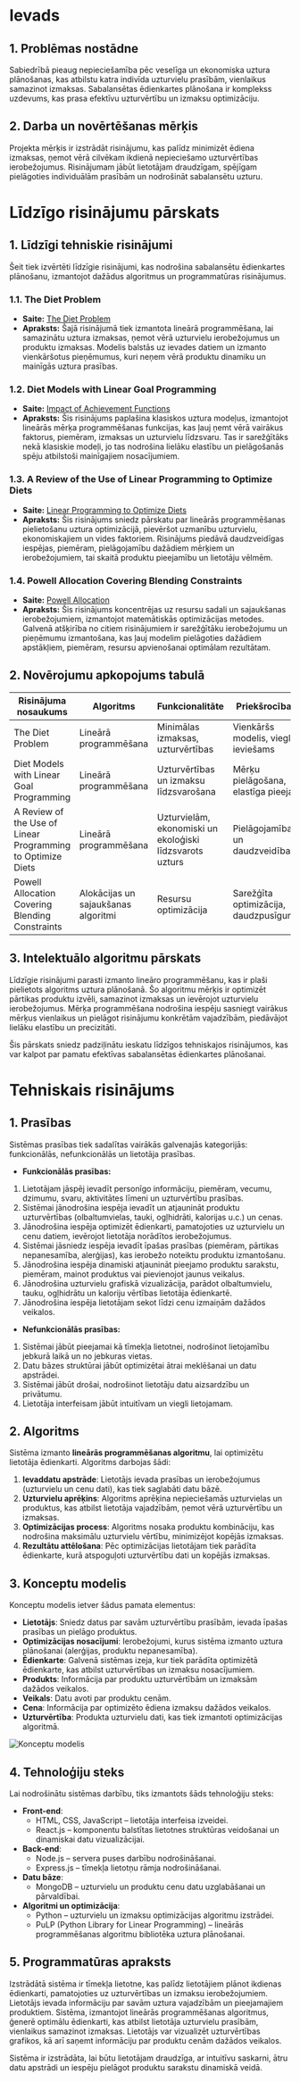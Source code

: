 # Ievads

## 1. Problēmas nostādne
Sabiedrībā pieaug nepieciešamība pēc veselīga un ekonomiska uztura plānošanas, kas atbilstu katra indivīda uzturvielu prasībām, vienlaikus samazinot izmaksas. Sabalansētas ēdienkartes plānošana ir komplekss uzdevums, kas prasa efektīvu uzturvērtību un izmaksu optimizāciju.

## 2. Darba un novērtēšanas mērķis
Projekta mērķis ir izstrādāt risinājumu, kas palīdz minimizēt ēdiena izmaksas, ņemot vērā cilvēkam ikdienā nepieciešamo uzturvērtības ierobežojumus. Risinājumam jābūt lietotājam draudzīgam, spējīgam pielāgoties individuālām prasībām un nodrošināt sabalansētu uzturu.

# Līdzīgo risinājumu pārskats

## 1. Līdzīgi tehniskie risinājumi

Šeit tiek izvērtēti līdzīgie risinājumi, kas nodrošina sabalansētu ēdienkartes plānošanu, izmantojot dažādus algoritmus un programmatūras risinājumus.

### 1.1. The Diet Problem
- **Saite:** [The Diet Problem](https://www.slideshare.net/santttosh/the-diet-problem)
- **Apraksts:** Šajā risinājumā tiek izmantota lineārā programmēšana, lai samazinātu uztura izmaksas, ņemot vērā uzturvielu ierobežojumus un produktu izmaksas. Modelis balstās uz ievades datiem un izmanto vienkāršotus pieņēmumus, kuri neņem vērā produktu dinamiku un mainīgās uztura prasības.

### 1.2. Diet Models with Linear Goal Programming
- **Saite:** [Impact of Achievement Functions](https://www.nature.com/articles/ejcn201556)
- **Apraksts:** Šis risinājums paplašina klasiskos uztura modeļus, izmantojot lineārās mērķa programmēšanas funkcijas, kas ļauj ņemt vērā vairākus faktorus, piemēram, izmaksas un uzturvielu līdzsvaru. Tas ir sarežģītāks nekā klasiskie modeļi, jo tas nodrošina lielāku elastību un pielāgošanās spēju atbilstoši mainīgajiem nosacījumiem.

### 1.3. A Review of the Use of Linear Programming to Optimize Diets
- **Saite:** [Linear Programming to Optimize Diets](https://www.ncbi.nlm.nih.gov/pmc/articles/PMC6021504/)
- **Apraksts:** Šis risinājums sniedz pārskatu par lineārās programmēšanas pielietošanu uztura optimizācijā, pievēršot uzmanību uzturvielu, ekonomiskajiem un vides faktoriem. Risinājums piedāvā daudzveidīgas iespējas, piemēram, pielāgojamību dažādiem mērķiem un ierobežojumiem, tai skaitā produktu pieejamību un lietotāju vēlmēm.

### 1.4. Powell Allocation Covering Blending Constraints
- **Saite:** [Powell Allocation](https://web.fe.up.pt/~mac/ensino/docs/OR/otherDocs/PowellAllocationCoveringBlendingConstraints.pdf)
- **Apraksts:** Šis risinājums koncentrējas uz resursu sadali un sajaukšanas ierobežojumiem, izmantojot matemātiskās optimizācijas metodes. Galvenā atšķirība no citiem risinājumiem ir sarežģītāku ierobežojumu un pieņēmumu izmantošana, kas ļauj modelim pielāgoties dažādiem apstākļiem, piemēram, resursu apvienošanai optimālam rezultātam.

## 2. Novērojumu apkopojums tabulā

| Risinājuma nosaukums                                             | Algoritms                         | Funkcionalitāte                      | Priekšrocības                             |
|------------------------------------------------------------------|-----------------------------------|--------------------------------------|-------------------------------------------|
| The Diet Problem                                                 | Lineārā programmēšana             | Minimālas izmaksas, uzturvērtības    | Vienkāršs modelis, viegli ieviešams       |
| Diet Models with Linear Goal Programming                         | Lineārā programmēšana             | Uzturvērtības un izmaksu līdzsvarošana | Mērķu pielāgošana, elastīga pieeja        |
| A Review of the Use of Linear Programming to Optimize Diets      | Lineārā programmēšana             | Uzturvielām, ekonomiski un ekoloģiski līdzsvarots uzturs | Pielāgojamība un daudzveidība            |
| Powell Allocation Covering Blending Constraints                  | Alokācijas un sajaukšanas algoritmi | Resursu optimizācija                 | Sarežģīta optimizācija, daudzpusīgums     |

## 3. Intelektuālo algoritmu pārskats

Līdzīgie risinājumi parasti izmanto lineāro programmēšanu, kas ir plaši pielietots algoritms uztura plānošanā. Šo algoritmu mērķis ir optimizēt pārtikas produktu izvēli, samazinot izmaksas un ievērojot uzturvielu ierobežojumus. Mērķa programmēšana nodrošina iespēju sasniegt vairākus mērķus vienlaikus un pielāgot risinājumu konkrētām vajadzībām, piedāvājot lielāku elastību un precizitāti.

Šis pārskats sniedz padziļinātu ieskatu līdzīgos tehniskajos risinājumos, kas var kalpot par pamatu efektīvas sabalansētas ēdienkartes plānošanai.

# Tehniskais risinājums

## 1. Prasības

Sistēmas prasības tiek sadalītas vairākās galvenajās kategorijās: funkcionālās, nefunkcionālās un lietotāja prasības.

- **Funkcionālās prasības:**
1. Lietotājam jāspēj ievadīt personīgo informāciju, piemēram, vecumu, dzimumu, svaru, aktivitātes līmeni un uzturvērtību prasības.
2. Sistēmai jānodrošina iespēja ievadīt un atjaunināt produktu uzturvērtības (olbaltumvielas, tauki, ogļhidrāti, kalorijas u.c.) un cenas.
3. Jānodrošina iespēja optimizēt ēdienkarti, pamatojoties uz uzturvielu un cenu datiem, ievērojot lietotāja norādītos ierobežojumus.
4. Sistēmai jāsniedz iespēja ievadīt īpašas prasības (piemēram, pārtikas nepanesamība, alerģijas), kas ierobežo noteiktu produktu izmantošanu.
5. Jānodrošina iespēja dinamiski atjaunināt pieejamo produktu sarakstu, piemēram, mainot produktus vai pievienojot jaunus veikalus.
6. Jānodrošina uzturvielu grafiskā vizualizācija, parādot olbaltumvielu, tauku, ogļhidrātu un kaloriju vērtības lietotāja ēdienkartē.
7. Jānodrošina iespēja lietotājam sekot līdzi cenu izmaiņām dažādos veikalos.

- **Nefunkcionālās prasības:**
1. Sistēmai jābūt pieejamai kā tīmekļa lietotnei, nodrošinot lietojamību jebkurā laikā un no jebkuras vietas.
2. Datu bāzes struktūrai jābūt optimizētai ātrai meklēšanai un datu apstrādei.
3. Sistēmai jābūt drošai, nodrošinot lietotāju datu aizsardzību un privātumu.
4. Lietotāja interfeisam jābūt intuitīvam un viegli lietojamam.

## 2. Algoritms

Sistēma izmanto **lineārās programmēšanas algoritmu**, lai optimizētu lietotāja ēdienkarti. Algoritms darbojas šādi:
1. **Ievaddatu apstrāde**: Lietotājs ievada prasības un ierobežojumus (uzturvielu un cenu dati), kas tiek saglabāti datu bāzē.
2. **Uzturvielu aprēķins**: Algoritms aprēķina nepieciešamās uzturvielas un produktus, kas atbilst lietotāja vajadzībām, ņemot vērā uzturvērtību un izmaksas.
3. **Optimizācijas process**: Algoritms nosaka produktu kombināciju, kas nodrošina maksimālu uzturvielu vērtību, minimizējot kopējās izmaksas.
4. **Rezultātu attēlošana**: Pēc optimizācijas lietotājam tiek parādīta ēdienkarte, kurā atspoguļoti uzturvērtību dati un kopējās izmaksas.

## 3. Konceptu modelis

Konceptu modelis ietver šādus pamata elementus:
- **Lietotājs**: Sniedz datus par savām uzturvērtību prasībām, ievada īpašas prasības un pielāgo produktus.
- **Optimizācijas nosacījumi**: Ierobežojumi, kurus sistēma izmanto uztura plānošanai (alerģijas, produktu nepanesamība).
- **Ēdienkarte**: Galvenā sistēmas izeja, kur tiek parādīta optimizētā ēdienkarte, kas atbilst uzturvērtības un izmaksu nosacījumiem.
- **Produkts**: Informācija par produktu uzturvērtībām un izmaksām dažādos veikalos.
- **Veikals**: Datu avoti par produktu cenām.
- **Cena**: Informācija par optimizēto ēdiena izmaksu dažādos veikalos.
- **Uzturvērtība**: Produkta uzturvielu dati, kas tiek izmantoti optimizācijas algoritmā.

![Konceptu modelis](https://github.com/maximalian/ProLabD/blob/main/Konceptu%20modelis.jpg)

## 4. Tehnoloģiju steks

Lai nodrošinātu sistēmas darbību, tiks izmantots šāds tehnoloģiju steks:
- **Front-end**:
  - HTML, CSS, JavaScript – lietotāja interfeisa izveidei.
  - React.js – komponentu balstītas lietotnes struktūras veidošanai un dinamiskai datu vizualizācijai.
- **Back-end**:
  - Node.js – servera puses darbību nodrošināšanai.
  - Express.js – tīmekļa lietotņu rāmja nodrošināšanai.
- **Datu bāze**:
  - MongoDB – uzturvielu un produktu cenu datu uzglabāšanai un pārvaldībai.
- **Algoritmi un optimizācija**:
  - Python – uzturvielu un izmaksu optimizācijas algoritmu izstrādei.
  - PuLP (Python Library for Linear Programming) – lineārās programmēšanas algoritmu bibliotēka uztura plānošanai.
  
## 5. Programmatūras apraksts

Izstrādātā sistēma ir tīmekļa lietotne, kas palīdz lietotājiem plānot ikdienas ēdienkarti, pamatojoties uz uzturvērtības un izmaksu ierobežojumiem. Lietotājs ievada informāciju par savām uztura vajadzībām un pieejamajiem produktiem. Sistēma, izmantojot lineārās programmēšanas algoritmus, ģenerē optimālu ēdienkarti, kas atbilst lietotāja uzturvielu prasībām, vienlaikus samazinot izmaksas. Lietotājs var vizualizēt uzturvērtības grafikos, kā arī saņemt informāciju par produktu cenām dažādos veikalos.

Sistēma ir izstrādāta, lai būtu lietotājam draudzīga, ar intuitīvu saskarni, ātru datu apstrādi un iespēju pielāgot produktu sarakstu dinamiskā veidā.
